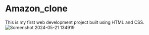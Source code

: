 # Amazon_clone
This is my first web development project built using HTML and CSS.
![Screenshot 2024-05-21 134919](https://github.com/pratiksha-prasad/Amazon_clone/assets/134789439/e34e42f6-4ff1-4b3c-94bd-a7f8fe25d274)
